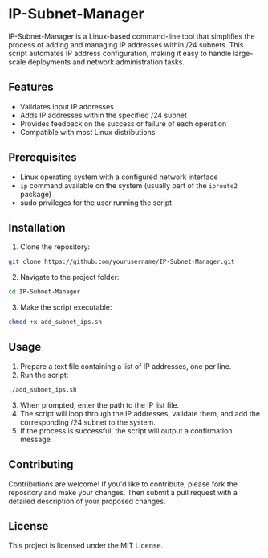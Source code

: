 # IP-Subnet-Manager

IP-Subnet-Manager is a Linux-based command-line tool that simplifies the process of adding and managing IP addresses within /24 subnets. This script automates IP address configuration, making it easy to handle large-scale deployments and network administration tasks.

## Features

- Validates input IP addresses
- Adds IP addresses within the specified /24 subnet
- Provides feedback on the success or failure of each operation
- Compatible with most Linux distributions

## Prerequisites

- Linux operating system with a configured network interface
- `ip` command available on the system (usually part of the `iproute2` package)
- sudo privileges for the user running the script

## Installation

1. Clone the repository:

```bash
git clone https://github.com/yourusername/IP-Subnet-Manager.git
```

2. Navigate to the project folder:

```bash 
cd IP-Subnet-Manager
```
3. Make the script executable:

```bash
chmod +x add_subnet_ips.sh
```

## Usage

1. Prepare a text file containing a list of IP addresses, one per line.
2. Run the script:

```bash
./add_subnet_ips.sh
```
3. When prompted, enter the path to the IP list file.
4. The script will loop through the IP addresses, validate them, and add the corresponding /24 subnet to the system.
5. If the process is successful, the script will output a confirmation message.

## Contributing

Contributions are welcome! If you'd like to contribute, please fork the repository and make your changes. Then submit a pull request with a detailed description of your proposed changes.

## License

This project is licensed under the MIT License.
